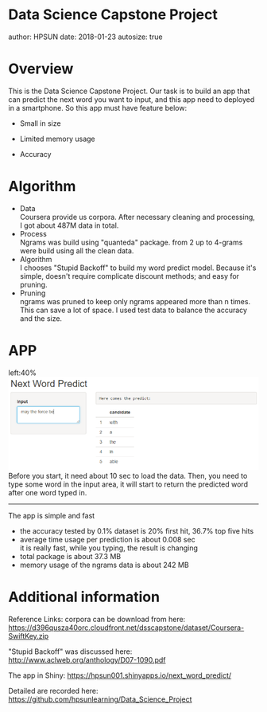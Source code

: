 Data Science Capstone Project
========================================================
author: HPSUN 
date: 2018-01-23
autosize: true

Overview
========================================================

This is the Data Science Capstone Project. 
Our task is to build an app that can predict the next word you want to input, and this app need to deployed in a smartphone. So this app must have feature below:

- Small in size

- Limited memory usage

- Accuracy



Algorithm
========================================================
- Data  
Coursera provide us corpora. After necessary cleaning and processing, I got about 487M data in total.
- Process  
Ngrams was build using "quanteda" package. from 2 up to 4-grams were build using all the clean data.
- Algorithm  
I chooses "Stupid Backoff" to build my word predict model. Because it's simple, doesn't require complicate discount methods; and easy for pruning. 
- Pruning  
ngrams was pruned to keep only ngrams appeared more than n times. This can save a lot of space. I used test data to balance the accuracy and the size.



APP 
========================================================
left:40%
![alt text](screen.png)
Before you start, it need about 10 sec to load the data.
Then, you need to type some word in the input area, it will start to return the predicted word after one word typed in. 
***
The app is simple and fast
- the accuracy tested by 0.1% dataset is 20% first hit, 36.7% top five hits
- average time usage per prediction is about 0.008 sec  
    it is really fast, while you typing, the result is changing
- total package is about 37.3 MB 
- memory usage of the ngrams data is about 242 MB






Additional information
========================================================
Reference Links:
corpora can be download from here:
https://d396qusza40orc.cloudfront.net/dsscapstone/dataset/Coursera-SwiftKey.zip

"Stupid Backoff" was discussed here:
http://www.aclweb.org/anthology/D07-1090.pdf

The app in Shiny:
https://hpsun001.shinyapps.io/next_word_predict/

Detailed are recorded here:
https://github.com/hpsunlearning/Data_Science_Project

